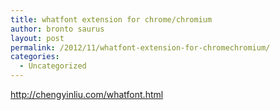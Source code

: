 ```yaml
---
title: whatfont extension for chrome/chromium
author: bronto saurus
layout: post
permalink: /2012/11/whatfont-extension-for-chromechromium/
categories:
  - Uncategorized
---
```

<http://chengyinliu.com/whatfont.html>